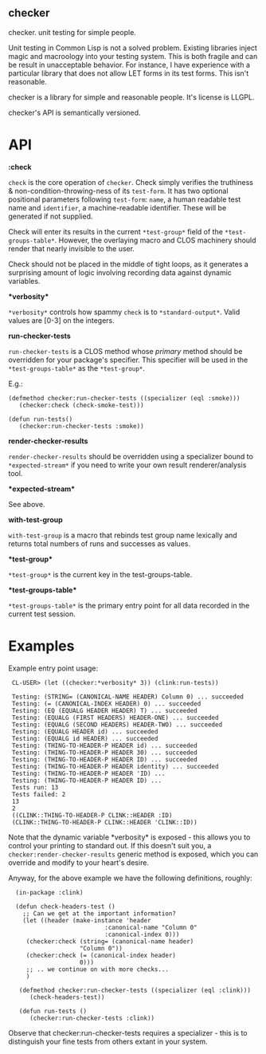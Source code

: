 checker
---

checker. unit testing for simple people.

Unit testing in Common Lisp is not a solved problem. Existing
libraries inject magic and macroology into your testing system. This
is both fragile and can be result in unacceptable behavior. For
instance, I have experience with a particular library that does not
allow LET forms in its test forms. This isn't reasonable.

checker is a library for simple and reasonable people. It's license is LLGPL.

checker's API is semantically versioned.

API
===

**:check**

`check` is the core operation of `checker`. Check simply verifies the
truthiness & non-condition-throwing-ness of its `test-form`. It has
two optional positional parameters following `test-form`: `name`, a
human readable test name and `identifier`, a machine-readable
identifier. These will be generated if not supplied.

Check will enter its results in the current `*test-group*` field of
the `*test-groups-table*`. However, the overlaying macro and CLOS
machinery should render that nearly invisible to the user.

Check should not be placed in the middle of tight loops, as it
generates a surprising amount of logic involving recording data
against dynamic variables.

**\*verbosity\***

`*verbosity*` controls how spammy `check` is to
`*standard-output*`. Valid values are [0-3] on the integers.

**run-checker-tests**

`run-checker-tests` is a CLOS method whose *primary* method should be
overridden for your package's specifier. This specifier will be used
in the `*test-groups-table*` as the `*test-group*`.

E.g.:

```
(defmethod checker:run-checker-tests ((specializer (eql :smoke)))
   (checker:check (check-smoke-test)))

(defun run-tests()
   (checker:run-checker-tests :smoke))

```

**render-checker-results**

`render-checker-results` should be overridden using a specializer
bound to `*expected-stream*` if you need to write your own result
renderer/analysis tool.

**\*expected-stream\***

See above.

**with-test-group**

`with-test-group` is a macro that rebinds test group name lexically
and returns total numbers of runs and successes as values.

**\*test-group\***

`*test-group*` is the current key in the test-groups-table.

**\*test-groups-table\***

`*test-groups-table*` is the primary entry point for all data recorded
in the current test session.


 Examples
===

Example entry point usage:

     CL-USER> (let ((checker:*verbosity* 3)) (clink:run-tests))

     Testing: (STRING= (CANONICAL-NAME HEADER) Column 0) ... succeeded
     Testing: (= (CANONICAL-INDEX HEADER) 0) ... succeeded
     Testing: (EQ (EQUALG HEADER HEADER) T) ... succeeded
     Testing: (EQUALG (FIRST HEADERS) HEADER-ONE) ... succeeded
     Testing: (EQUALG (SECOND HEADERS) HEADER-TWO) ... succeeded
     Testing: (EQUALG HEADER id) ... succeeded
     Testing: (EQUALG id HEADER) ... succeeded
     Testing: (THING-TO-HEADER-P HEADER id) ... succeeded
     Testing: (THING-TO-HEADER-P HEADER 30) ... succeeded
     Testing: (THING-TO-HEADER-P HEADER ID) ... succeeded
     Testing: (THING-TO-HEADER-P HEADER identity) ... succeeded
     Testing: (THING-TO-HEADER-P HEADER 'ID) ...
     Testing: (THING-TO-HEADER-P HEADER ID) ...
     Tests run: 13
     Tests failed: 2
     13
     2
     ((CLINK::THING-TO-HEADER-P CLINK::HEADER :ID)
     (CLINK::THING-TO-HEADER-P CLINK::HEADER 'CLINK::ID))

Note that the dynamic variable \*verbosity\* is exposed - this allows
you to control your printing to standard out.  If this doesn't suit
you, a `checker:render-checker-results` generic method is exposed,
which you can override and modify to your heart's desire.

Anyway, for the above example we have the following definitions, roughly:

      (in-package :clink)

      (defun check-headers-test ()
        ;; Can we get at the important information?
        (let ((header (make-instance 'header
                               :canonical-name "Column 0"
                               :canonical-index 0)))
         (checker:check (string= (canonical-name header)
                        "Column 0"))
         (checker:check (= (canonical-index header)
                        0)))
         ;; .. we continue on with more checks...
         )

       (defmethod checker:run-checker-tests ((specializer (eql :clink)))
          (check-headers-test))

       (defun run-tests ()
          (checker:run-checker-tests :clink))


Observe that checker:run-checker-tests requires a specializer - this
is to distinguish your fine tests from others extant in your system.
